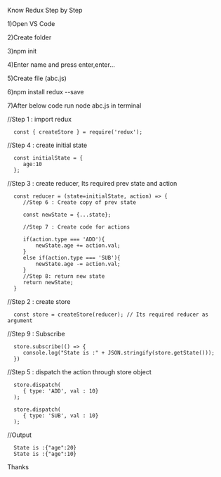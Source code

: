 Know Redux Step by Step

1)Open VS Code

2)Create folder

3)npm init

4)Enter name and press enter,enter…

5)Create file (abc.js)

6)npm install redux --save 

7)After below code run node abc.js in terminal

//Step 1 : import redux

      const { createStore } = require('redux');

//Step 4 : create initial state

      const initialState = {
         age:10
      };

//Step 3 : create reducer, Its required prev state and action

      const reducer = (state=initialState, action) => {
         //Step 6 : Create copy of prev state

         const newState = {...state};

         //Step 7 : Create code for actions

         if(action.type === 'ADD'){
             newState.age += action.val;
         }
         else if(action.type === 'SUB'){
             newState.age -= action.val;
         }
         //Step 8: return new state
         return newState;
      }

//Step 2 : create store

      const store = createStore(reducer); // Its required reducer as argument

//Step 9 : Subscribe

      store.subscribe(() => {
         console.log("State is :" + JSON.stringify(store.getState()));
      })

//Step 5 : dispatch the action through store object

      store.dispatch(
         { type: 'ADD', val : 10}
      );

      store.dispatch(
         { type: 'SUB', val : 10}
      );

//Output 

      State is :{"age":20}
      State is :{"age":10}

Thanks

